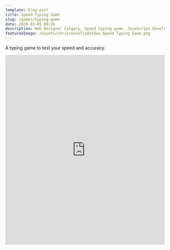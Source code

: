 ```yaml
---
template: blog-post
title: Speed Typing Game
slug: /games/typing-game
date: 2020-03-05 09:26
description: Web Designer Calgary, Speed typing game. JavaScript Developer
featuredImage: /assets/chrisconnellydotdev-Speed Typing Game.png
---
```

A typing game to test your speed and accuracy.



<iframe height="600" style="width: 100%;" scrolling="no" title="Typing Game" src="https://codepen.io/chris-connelly/embed/OJNjWxL?height=600&theme-id=dark&default-tab=js,result" frameborder="no" loading="lazy" allowtransparency="true" allowfullscreen="true">
  See the Pen <a href='https://codepen.io/chris-connelly/pen/OJNjWxL'>Typing Game</a> by Chris Connelly
  (<a href='https://codepen.io/chris-connelly'>@chris-connelly</a>) on <a href='https://codepen.io'>CodePen</a>.
</iframe>

